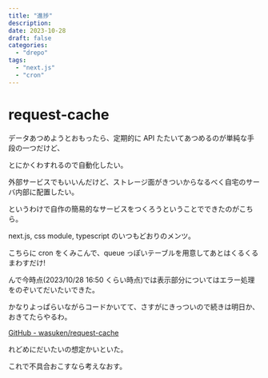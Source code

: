 ```yaml
---
title: "進捗"
description:
date: 2023-10-28
draft: false
categories:
  - "drepo"
tags:
  - "next.js"
  - "cron"
---
```


# request-cache

データあつめようとおもったら、定期的に API たたいてあつめるのが単純な手段の一つだけど、

とにかくわすれるので自動化したい。

外部サービスでもいいんだけど、ストレージ面がきついからなるべく自宅のサーバ内部に配置したい。

というわけで自作の簡易的なサービスをつくろうということでできたのがこちら。

next.js, css module, typescript のいつもどおりのメンツ。

こちらに cron をくみこんで、queue っぽいテーブルを用意してあとはくるくるまわすだけ!

んで今時点(2023/10/28 16:50 くらい時点)では表示部分についてはエラー処理をのぞいてだいたいできた。

かなりよっぱらいながらコードかいてて、さすがにきっついので続きは明日か、おきてたらやるわ。

[GitHub - wasuken/request-cache](https://github.com/wasuken/request-cache)

れどめにだいたいの想定かいといた。

これで不具合おこすなら考えなおす。
